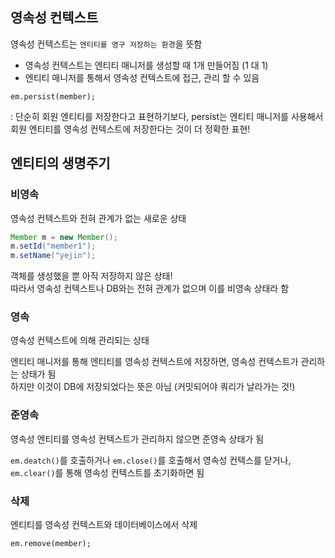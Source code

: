 ## 영속성 컨텍스트

영속성 컨텍스트는 ```엔티티를 영구 저장하는 환경```을 뜻함
* 영속성 컨텍스트는 엔티티 매니저를 생성할 때 1개 만들어짐 (1 대 1)
* 엔티티 매니저를 통해서 영속성 컨텍스트에 접근, 관리 할 수 있음

```em.persist(member);```  

: 단순히 회원 엔티티를 저장한다고 표현하기보다, persist는 엔티티 매니저를 사용해서 회원 엔티티를 영속성 컨텍스트에 저장한다는 것이 더 정확한 표현!


## 엔티티의 생명주기

### 비영속

영속성 컨텍스트와 전혀 관계가 없는 새로운 상태

```java
Member m = new Member();
m.setId("member1");
m.setName("yejin");
```

객체를 생성했을 뿐 아직 저장하지 않은 상태!  
따라서 영속성 컨텍스트나 DB와는 전혀 관계가 없으며 이를 비영속 상태라 함

### 영속

영속성 컨텍스트에 의해 관리되는 상태

엔티티 매니저를 통해 엔티티를 영속성 컨텍스트에 저장하면, 영속성 컨텍스트가 관리하는 상태가 됨  
하지만 이것이 DB에 저장되었다는 뜻은 아님 (커밋되어야 쿼리가 날라가는 것!)

### 준영속

영속성 엔티티를 영속성 컨텍스트가 관리하지 않으면 준영속 상태가 됨

```em.deatch()```를 호출하거나 ```em.close()```를 호출해서 영속성 컨텍스를 닫거나, ```em.clear()```를 통해 영속성 컨텍스트를 초기화하면 됨

### 삭제

엔티티를 영속성 컨텍스트와 데이터베이스에서 삭제

```em.remove(member);```
